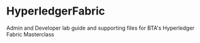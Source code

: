 # HyperledgerFabric
Admin and Developer lab guide and supporting files for BTA's Hyperledger Fabric Masterclass
